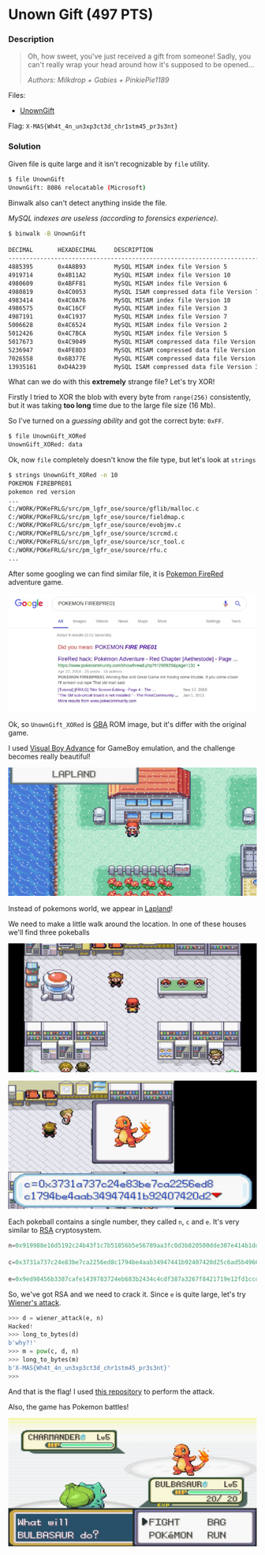 # Unown Gift (497 PTS)

### Description

>Oh, how sweet, you've just received a gift from someone! Sadly, you can't really wrap your head around how it's supposed to be opened...
>
> _Authors: Milkdrop + Gabies + PinkiePie1189_

Files:
- [UnownGift](https://drive.google.com/file/d/1E_7RIesgsxljZlinuAH7KbVaSmmVwv-h/edit)

Flag: ```X-MAS{Wh4t_4n_un3xp3ct3d_chr1stm45_pr3s3nt}```

### Solution

Given file is quite large and it isn't recognizable by `file` utility.

```sh
$ file UnownGift 
UnownGift: 8086 relocatable (Microsoft)
```

Binwalk also can't detect anything inside the file.

_MySQL indexes are useless (according to forensics experience)._

```sh
$ binwalk -B UnownGift 

DECIMAL       HEXADECIMAL     DESCRIPTION
--------------------------------------------------------------------------------
4885395       0x4A8B93        MySQL MISAM index file Version 5
4919714       0x4B11A2        MySQL MISAM index file Version 10
4980609       0x4BFF81        MySQL MISAM index file Version 6
4980819       0x4C0053        MySQL ISAM compressed data file Version 7
4983414       0x4C0A76        MySQL MISAM index file Version 10
4986575       0x4C16CF        MySQL MISAM index file Version 3
4987191       0x4C1937        MySQL MISAM index file Version 7
5006628       0x4C6524        MySQL MISAM index file Version 2
5012426       0x4C7BCA        MySQL MISAM index file Version 5
5017673       0x4C9049        MySQL MISAM compressed data file Version 5
5236947       0x4FE8D3        MySQL MISAM compressed data file Version 11
7026558       0x6B377E        MySQL MISAM compressed data file Version 9
13935161      0xD4A239        MySQL ISAM compressed data file Version 3
```

What can we do with this **extremely** strange file? Let's try XOR!

Firstly I tried to XOR the blob with every byte from `range(256)` consistently, but it was taking **too long** time due to the large file size (16 Mb).

So I've turned on a _guessing ability_ and got the correct byte: `0xFF`.

```sh
$ file UnownGift_XORed 
UnownGift_XORed: data
```

Ok, now `file` completely doesn't know the file type, but let's look at `strings`

```sh
$ strings UnownGift_XORed -n 10
POKEMON FIREBPRE01
pokemon red version
...
C:/WORK/POKeFRLG/src/pm_lgfr_ose/source/gflib/malloc.c
C:/WORK/POKeFRLG/src/pm_lgfr_ose/source/fieldmap.c
C:/WORK/POKeFRLG/src/pm_lgfr_ose/source/evobjmv.c
C:/WORK/POKeFRLG/src/pm_lgfr_ose/source/scrcmd.c
C:/WORK/POKeFRLG/src/pm_lgfr_ose/source/scr_tool.c
C:/WORK/POKeFRLG/src/pm_lgfr_ose/source/rfu.c
...
```

After some googling we can find similar file, it is [Pokemon FireRed](http://pokemon.wikia.com/wiki/Pokémon_FireRed_and_LeafGreen_Version) adventure game.

<p><img src='images/googling.jpg' /></p>

Ok, so `UnownGift_XORed` is [GBA](https://en.wikipedia.org/wiki/Game_Boy_Advance) ROM image, but it's differ with the original game. 

I used [Visual Boy Advance](https://en.wikipedia.org/wiki/VisualBoyAdvance) for GameBoy emulation, and the challenge becomes really beautiful!

<p><img src='images/lapland.jpg' /></p>

Instead of pokemons world, we appear in [Lapland](https://en.wikipedia.org/wiki/Lapland)!

We need to make a little walk around the location. In one of these houses we'll find three pokeballs

<p><img src='images/pokeballs.jpg' /></p>
<p><img src='images/pokemon.jpg' /></p>

Each pokeball contains a single number, they called `n`, `c` and `e`. It's very similar to [RSA](https://en.wikipedia.org/wiki/RSA_(cryptosystem)) cryptosystem.

```py
n=0x919988e16d5192c24b43f1c7b51856b5e56789aa3fc0d3b820500dde307e414b1dd3525e19340cbc895a34b0cae3db

c=0x3731a737c24e83be7ca2256ed8c1794be4aab34947441b92407420d25c6ad5b4966ab3b6ae0afbf0a2be2087e3cb

e=0x9ed98456b3387cafe1439783724eb683b2434c4cdf387a3267f8421719e12fd1ccdb7fdca650afea6a42deebe21e1
```

So, we've got RSA and we need to crack it. Since `e` is quite large, let's try [Wiener's attack](https://en.wikipedia.org/wiki/Wiener%27s_attack).

```py
>>> d = wiener_attack(e, n)
Hacked!
>>> long_to_bytes(d)
b'why?!'
>>> m = pow(c, d, n)
>>> long_to_bytes(m)
b'X-MAS{Wh4t_4n_un3xp3ct3d_chr1stm45_pr3s3nt}'
>>>
```

And that is the flag! I used [this repository](https://github.com/pablocelayes/rsa-wiener-attack) to perform the attack.

Also, the game has Pokemon battles!

<p><img src='images/battle.jpg' /></p>
